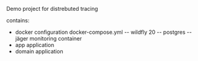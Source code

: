 Demo project for distrebuted tracing

contains:
- docker configuration docker-compose.yml
    -- wildfly 20
    -- postgres
    -- jäger monitoring container
- app application 
- domain application




